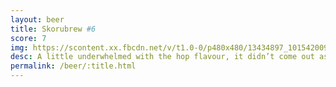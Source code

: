 ```yaml
---
layout: beer
title: Skorubrew #6
score: 7
img: https://scontent.xx.fbcdn.net/v/t1.0-0/p480x480/13434897_10154200939143745_4531007103835058687_n.jpg?oh=92f8cc7a5a3974bb70dcb23b903de6c4&oe=583CD98B
desc: A little underwhelmed with the hop flavour, it didn’t come out as strong as I expected. While I wouldn’t really call this an IPA it’s still a nice beer. Not too bitter and really easy to drink
permalink: /beer/:title.html
---
```

